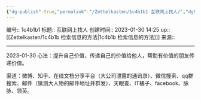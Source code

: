 ```yaml
---
{"dg-publish":true,"permalink":"/Zettelkasten/1c4b1b1 互联网上找人/","dgPassFrontmatter":true}
---
```


编号:: 1c4b1b1
标题:: 互联网上找人
创建时间:: 2023-01-30 14:25
up:: [[Zettelkasten/1c4b1b 检索信息的方法\|1c4b1b 检索信息的方法]]]
来源:: 

---
2023-01-30
心法：提升自己价值，传递自己的价值给他人，帮助有价值的朋友传递价值。

渠道：微博、知乎、在线文档分享平台（大公司泄露的通讯录）、微信搜索、qq群搜索、邮件（猜测大人物的邮件地址并群发）、天眼查、IT橘子、facebook、脉脉、领英。